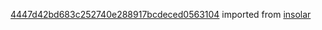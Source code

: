 [4447d42bd683c252740e288917bcdeced0563104](https://github.com/insolar/insolar/commit/4447d42bd683c252740e288917bcdeced0563104) imported from [insolar](https://github.com/insolar/insolar)
